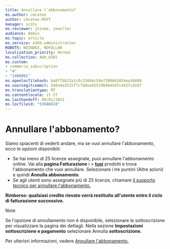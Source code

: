 ```yaml
---
title: Annullare l'abbonamento?
ms.author: cmcatee
author: cmcatee-MSFT
manager: scotv
ms.reviewer: jkinma, jmueller
audience: Admin
ms.topic: article
ms.service: o365-administration
ROBOTS: NOINDEX, NOFOLLOW
localization_priority: Normal
ms.collection: Adm_O365
ms.custom:
- commerce_subscription
- "4"
- "1400001"
ms.openlocfilehash: ba8ffbb22a1c0c15044c59e7200661054ea36886
ms.sourcegitcommit: 540a4e2515f7cfddee65519046454fc4437cd287
ms.translationtype: MT
ms.contentlocale: it-IT
ms.lasthandoff: 08/01/2021
ms.locfileid: "53686818"
---
```

# <a name="canceling-your-subscription"></a>Annullare l'abbonamento?

Siamo spiacenti di vederti andare, ma se vuoi annullare l'abbonamento, ecco le opzioni disponibili:
  
- Se hai meno di 25 licenze assegnate, puoi annullare l'abbonamento online. Vai alla **pagina Fatturazione** i \> **[tuoi](https://go.microsoft.com/fwlink/p/?linkid=842054)** prodotti e trova l'abbonamento che vuoi annullare. Selezionare i tre puntini (Altre azioni) e quindi **Annulla abbonamento**.
- Se agli utenti sono assegnate più di 25 licenze, chiamare [il supporto tecnico per annullare l'abbonamento.](https://go.microsoft.com/fwlink/p/?linkid=518322)
  
**Rimborso: qualsiasi credito rievato verrà restituito all'utente entro il ciclo di fatturazione successivo.**

> [!NOTE]
> Se l'opzione di annullamento non è disponibile, selezionare la sottoscrizione per visualizzare la pagina dei dettagli. Nella sezione **Impostazioni sottoscrizione e pagamento** selezionare Annulla **sottoscrizione.**

Per ulteriori informazioni, vedere [Annullare l'abbonamento.](/microsoft-365/commerce/subscriptions/cancel-your-subscription)

